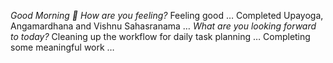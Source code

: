 *Good Morning 🙂 How are you feeling?*
Feeling good … Completed Upayoga, Angamardhana and Vishnu Sahasranama … 
*What are you looking forward to today?*
Cleaning up the workflow for daily task planning …
Completing some meaningful work … 
